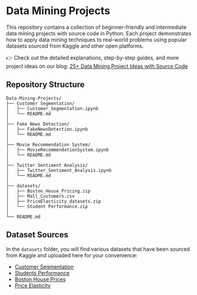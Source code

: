 # Data Mining Projects

This repository contains a collection of beginner-friendly and intermediate data mining projects with source code in Python. Each project demonstrates how to apply data mining techniques to real-world problems using popular datasets sourced from Kaggle and other open platforms.

👉 Check out the detailed explanations, step-by-step guides, and more project ideas on our blog: [25+ Data Mining Project Ideas with Source Code](https://www.projectpro.io/article/data-mining-projects-ideas-with-source-code/467)

## Repository Structure
```
Data-Mining-Projects/
├── Customer Segmentation/
│   ├── Customer_Segmentation.ipynb
│   └── README.md
│
├── Fake News Detection/
│   ├── FakeNewsDetection.ipynb
│   └── README.md
│
├── Movie Recommendation System/
│   ├── MovieRecommendationSystem.ipynb
│   └── README.md
│
├── Twitter Sentiment Analysis/
│   ├── Twitter_Sentiment_Analysis.ipynb
│   └── README.md
│
├── datasets/
│   ├── Boston_House_Pricing.zip
│   ├── Mall_Customers.csv
│   ├── PriceElasticity_datasets.zip
│   └── Student Performance.zip
│
└── README.md
```

## Dataset Sources

In the `datasets` folder, you will find various datasets that have been sourced from Kaggle and uploaded here for your convenience:

- [Customer Segmentation]( https://www.kaggle.com/datasets/shwetabh123/mall-customers) 
- [Students Performance](https://www.kaggle.com/datasets/spscientist/students-performance-in-exams) 
- [Boston House Prices](https://www.kaggle.com/datasets/vikrishnan/boston-house-prices)
- [Price Elasticity](https://onedrive.live.com/?id=7BA8848FE0992BD8%21278810&cid=7ba8848fe0992bd8&redeem=aHR0cHM6Ly8xZHJ2Lm1zL3UvcyFBdGdybWVDUGhLaDdrWUlhY09SRVZTLTNnVWp4Wnc)
